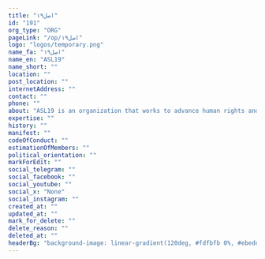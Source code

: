 ```yaml
---
title: "اصل۱۹"
id: "191"
org_type: "ORG"
pageLink: "/op/اصل۱۹"
logo: "logos/temporary.png"
name_fa: "اصل۱۹"
name_en: "ASL19"
name_short: ""
location: ""
post_location: ""
internetAddress: ""
contact: ""
phone: ""
about: "ASL19 is an organization that works to advance human rights and civil liberties in Iran. They do this by building innovative solutions to counter censorship, misinformation, and other challenges."
expertise: ""
history: ""
manifest: ""
codeOfConduct: ""
estimationOfMembers: ""
political_orientation: ""
markForEdit: ""
social_telegram: ""
social_facebook: ""
social_youtube: ""
social_x: "None"
social_instagram: ""
created_at: ""
updated_at: ""
mark_for_delete: ""
delete_reason: ""
deleted_at: ""
headerBg: "background-image: linear-gradient(120deg, #fdfbfb 0%, #ebedee 100%);"
---
```


